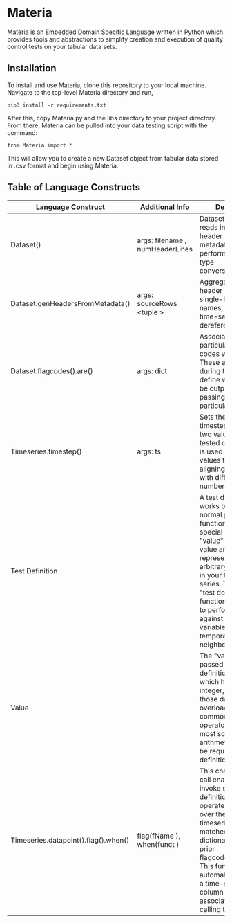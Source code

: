 # Materia

Materia is an Embedded Domain Specific Language written in Python which provides tools and abstractions to simplify creation and execution of quality control tests on your tabular data sets.

## Installation

To install and use Materia, clone this repository to your local machine. Navigate to the top-level Materia directory and run,

```
pip3 install -r requirements.txt
```

After this, copy Materia.py and the libs directory to your project directory.
From there, Materia can be pulled into your data testing script with the command:

```
from Materia import *
```

This will allow you to create a new Dataset object from tabular data stored in .csv format and begin using Materia.

## Table of Language Constructs


| Language Construct                   | Additional Info                               | Description                                                                                                                                                                                                                                                                                                                                  |
|--------------------------------------|--------------------------------------------------------------------------------------------------------------------------|------------------------------------------------------------------------------------------------------------------------------------------------------------------------------------------------------------------------------------------------------------|
| Dataset()                            | args: filename <string>, numHeaderLines <int> | Dataset Constructor: reads in .csv file, load header lines in as metadata and performs automatic type conversion/detection.                                                                                                                                                                                                                  |
| Dataset.genHeadersFromMetadata()     | args: sourceRows <tuple <int>>                | Aggregates select header rows into single-line header names, for intuitive time-series dereferencing.                                                                                                                                                                                                                                        |
| Dataset.flagcodes().are()            | args: dict <str or int>                       | Associates a particular set of flag codes with a dataset. These are invoked during testing and define what flags will be output by a non-passing test of a particular type.                                                                                                                                                                  |
| Timeseries.timestep()                | args: ts <timedelta>                          | Sets the expected timestep between two values in the tested dataset. This is used in missing values tests and aligning timer series with different numbers of rows.                                                                                                                                                                          |
| Test Definition                      |                                               | A test definition works by defining a normal python function with two special arguments: "value" and "i". The value argument represents an arbitrary data value in your tested time series. These special "test defintion" functions are written to perform some test against this arbitrary variable and its temporally adjacent neighbors. |
| Value                                |                                               | The "value" variable passed into a test definition is an object which holds either an integer, float or list of those datatypes. It overloads all common math operators to allow for most scalar/vector arithmetic which may be required for test definitions.                                                                               |
| Timeseries.datapoint().flag().when() | flag(fName <string>), when(funct <function>)  | This chained method call enables users to invoke special test definitions (funct) to operate on all values over the calling timeseries.  Flags are matched to the dictionary set in a prior flagcodes().are() call. This function automatically creates a time-stamp aligned column of QC flags associated with the calling time series.     |

